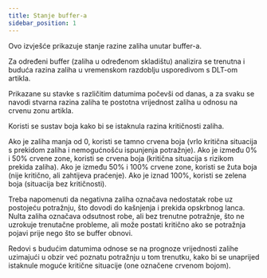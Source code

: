 ```yaml
---
title: Stanje buffer-a 
sidebar_position: 1
---
```

Ovo izvješće prikazuje stanje razine zaliha unutar buffer-a.   

Za određeni buffer (zaliha u određenom skladištu) analizira se trenutna i buduća razina zaliha u vremenskom razdoblju usporedivom s DLT-om artikla.   

Prikazane su stavke s različitim datumima počevši od danas, a za svaku se navodi stvarna razina zaliha te postotna vrijednost zaliha u odnosu na crvenu zonu artikla.   

Koristi se sustav boja kako bi se istaknula razina kritičnosti zaliha.   

Ako je zaliha manja od 0, koristi se tamno crvena boja (vrlo kritična situacija s prekidom zaliha i nemogućnošću ispunjenja potražnje). Ako je između 0% i 50% crvene zone, koristi se crvena boja (kritična situacija s rizikom prekida zaliha). Ako je između 50% i 100% crvene zone, koristi se žuta boja (nije kritično, ali zahtijeva praćenje). Ako je iznad 100%, koristi se zelena boja (situacija bez kritičnosti).   

Treba napomenuti da negativna zaliha označava nedostatak robe uz postojeću potražnju, što dovodi do kašnjenja i prekida opskrbnog lanca. Nulta zaliha označava odsutnost robe, ali bez trenutne potražnje, što ne uzrokuje trenutačne probleme, ali može postati kritično ako se potražnja pojavi prije nego što se buffer obnovi.   

Redovi s budućim datumima odnose se na prognoze vrijednosti zalihe uzimajući u obzir već poznatu potražnju u tom trenutku, kako bi se unaprijed istaknule moguće kritične situacije (one označene crvenom bojom).